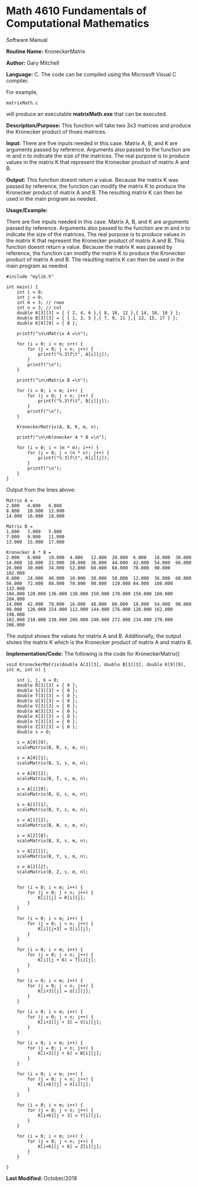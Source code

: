 # Math 4610 Fundamentals of Computational Mathematics
Software Manual

**Routine Name:**           KroneckerMatrix

**Author:** Gary Mitchell

**Language:** C. The code can be compiled using the Microsoft Visual C compiler.

For example,

    matrixMath.c

will produce an executable **matrixMath.exe** that can be executed.

**Description/Purpose:** This function will take two 3x3 matrices and produce the Kronecker product of thoes matrices.

**Input:** There are five inputs needed in this case. Matrix A, B, and K are arguments passed by reference. Arguments also passed to the function are m and n to indicate the size of the matrices. The real purpose is to produce values in the matrix K that represent the Kronecker product of matrix A and B.

**Output:** This function doesnt return a value. Because the matrix K was passed by reference, the function can modify the matrix K to produce the Kronecker product of matrix A and B. The resulting matrix K can then be used in the main program as needed.

**Usage/Example:**

There are five inputs needed in this case. Matrix A, B, and K are arguments passed by reference. Arguments also passed to the function are m and n to indicate the size of the matrices. The real purpose is to produce values in the matrix K that represent the Kronecker product of matrix A and B. This function doesnt return a value. Because the matrix K was passed by reference, the function can modify the matrix K to produce the Kronecker product of matrix A and B. The resulting matrix K can then be used in the main program as needed.

    #include "mylib.h"
    
    int main() {
        int i = 0;
        int j = 0;
        int m = 3; // rows
        int n = 3; // col
        double A[3][3] = { { 2, 4, 6 },{ 8, 10, 12 },{ 14, 16, 18 } };
        double B[3][3] = { { 1, 3, 5 },{ 7, 9, 11 },{ 13, 15, 17 } };
        double K[9][9] = { 0 };
        
        printf("\n\nMatrix A =\n");
    
        for (i = 0; i < m; i++) {
            for (j = 0; j < n; j++) {
                printf("%.3lf\t", A[i][j]);
            }
            printf("\n");
        }
    
        printf("\n\nMatrix B =\n");
    
        for (i = 0; i < m; i++) {
            for (j = 0; j < n; j++) {
                printf("%.3lf\t", B[i][j]);
            }
            printf("\n");
        }
        
        KroneckerMatrix(A, B, K, m, n);
    
        printf("\n\nKronecker A * B =\n");
    
        for (i = 0; i < (m * m); i++) {
            for (j = 0; j < (n * n); j++) {
                printf("%.3lf\t", K[i][j]);
            }
            printf("\n");
        }   
    }    

Output from the lines above:

    Matrix A =
    2.000   4.000   6.000
    8.000   10.000  12.000
    14.000  16.000  18.000
    
    Matrix B =
    1.000   3.000   5.000
    7.000   9.000   11.000
    13.000  15.000  17.000
    
    Kronecker A * B =
    2.000   6.000   10.000  4.000   12.000  20.000  6.000   18.000  30.000
    14.000  18.000  22.000  28.000  36.000  44.000  42.000  54.000  66.000
    26.000  30.000  34.000  52.000  60.000  68.000  78.000  90.000  102.000
    8.000   24.000  40.000  10.000  30.000  50.000  12.000  36.000  60.000
    56.000  72.000  88.000  70.000  90.000  110.000 84.000  108.000 132.000
    104.000 120.000 136.000 130.000 150.000 170.000 156.000 180.000 204.000
    14.000  42.000  70.000  16.000  48.000  80.000  18.000  54.000  90.000
    98.000  126.000 154.000 112.000 144.000 176.000 126.000 162.000 198.000
    182.000 210.000 238.000 208.000 240.000 272.000 234.000 270.000 306.000

The output shows the values for matrix A and B. Additionally, the output shows the matrix K which is the Kronecker product of matrix A and matrix B.

**Implementation/Code:** The following is the code for KroneckerMatrix()

    void KroneckerMatrix(double A[3][3], double B[3][3], double K[9][9], int m, int n) {

        int i, j, k = 0;
        double R[3][3] = { 0 };
        double S[3][3] = { 0 };
        double T[3][3] = { 0 };
        double U[3][3] = { 0 };
        double V[3][3] = { 0 };
        double W[3][3] = { 0 };
        double X[3][3] = { 0 };
        double Y[3][3] = { 0 };
        double Z[3][3] = { 0 };
        double s = 0;

        s = A[0][0];
        scaleMatrix(B, R, s, m, n);

        s = A[0][1];
        scaleMatrix(B, S, s, m, n);

        s = A[0][2];
        scaleMatrix(B, T, s, m, n);

        s = A[1][0];
        scaleMatrix(B, U, s, m, n);

        s = A[1][1];
        scaleMatrix(B, V, s, m, n);

        s = A[1][2];
        scaleMatrix(B, W, s, m, n);

        s = A[2][0];
        scaleMatrix(B, X, s, m, n);

        s = A[2][1];
        scaleMatrix(B, Y, s, m, n);

        s = A[2][2];
        scaleMatrix(B, Z, s, m, n);


        for (i = 0; i < m; i++) {
            for (j = 0; j < n; j++) {
                K[i][j] = R[i][j];
            }
        }

        for (i = 0; i < m; i++) {
            for (j = 0; j < n; j++) {
                K[i][j+3] = S[i][j];
            }
        }

        for (i = 0; i < m; i++) {
            for (j = 0; j < n; j++) {
                K[i][j + 6] = T[i][j];
            }
        }

        for (i = 0; i < m; i++) {
            for (j = 0; j < n; j++) {
                K[i+3][j] = U[i][j];
            }
        }

        for (i = 0; i < m; i++) {
            for (j = 0; j < n; j++) {
                K[i+3][j + 3] = V[i][j];
            }
        }

        for (i = 0; i < m; i++) {
            for (j = 0; j < n; j++) {
                K[i+3][j + 6] = W[i][j];
            }
        }

        for (i = 0; i < m; i++) {
            for (j = 0; j < n; j++) {
                K[i+6][j] = X[i][j];
            }
        }

        for (i = 0; i < m; i++) {
            for (j = 0; j < n; j++) {
                K[i+6][j + 3] = Y[i][j];
            }
        }

        for (i = 0; i < m; i++) {
            for (j = 0; j < n; j++) {
                K[i+6][j + 6] = Z[i][j];
            }
        }

    }

**Last Modified:** October/2018
